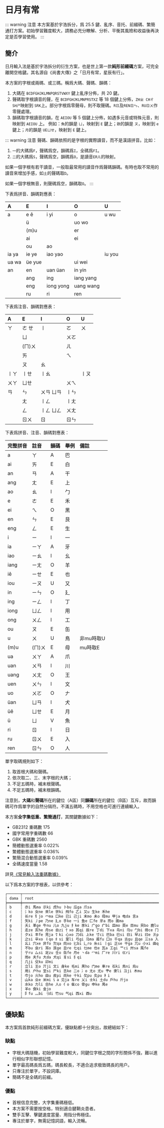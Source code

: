 # 日月有常

::: warning 注意
本方案基於宇浩拆分，爲 25.5 鍵、亂序、音托、前綴碼、繁簡通打方案。初始學習難度較大，請務必充分瞭解、分析、平衡其風險和收益後再決定是否學習使用。
:::

## 簡介

日月輸入法是基於宇浩拆分的衍生方案，也是世上第一款**純形前綴碼**方案，可完全離開空格鍵。其名源自《尚書大傳》之「日月有常，星辰有行」。

本方案的字根或兩碼、或三碼。稱爲大碼、聲碼、韻碼：

1. 大碼在 `BCDFGHJKLMNPQRSTVWXY` 鍵上亂序分佈，共 20 鍵。
1. 聲碼取字根讀音的聲，在 `BCDFGHJKLMNPRSTXZ` 等 18 個鍵上分佈，`ZHㄓ CHㄔ SHㄕ`映射到 `SRK`上。部分字根爲零聲母，則不取聲碼。`Rㄖ`及`RENㄖㄣ`、`RUㄖㄨ`作零聲處理。
1. 韻碼取字根讀音的韻，在 `AEIOU` 等 5 個鍵上分佈，如遇多元音或特殊元音，則映射到 `AEIOU` 上。
   例如：`魚`的韻是 `ㄩ`，映射到 `E` 鍵上；`歐`的韻是 `ㄡ`，映射到 `e` 鍵上；`月`的韻是 `UEㄩㄝ`，映射到 `E` 鍵上。

::: warning 注意
聲碼、韻碼依照的是字根的實際讀音，而不是漢語拼音。比如：

1. `一`的大碼爲`F`，聲碼爲空，韻碼爲`I`，全碼爲`FI`。
1. `二`的大碼爲`S`，聲碼爲空，韻碼爲`O`，是讀音`ERㄦ`的映射。

如果一個字根有若干讀音，一般取最常用的讀音作爲聲碼韻碼。有時也取不常用的讀音來增加手感，如`土`的聲碼取`D`。

如果一個字根無音，則聲碼爲空，韻碼取`O`。
:::

下表爲拼音、韻碼對應表：

| A     | E      | I         | O         | U      |
| :---- | :----- | :-------- | :-------- | :----- |
| a     | e ê    | i yi      | o         | u wu   |
|       | ü      |           | uo wo     |        |
|       | (m)u   |           | er        |        |
|       | ai     |           | ei        |        |
|       | ou     | ao        |           |        |
| ia ya | ie ye  | iao yao   |           | iu you |
| ua wa | üe yue |           | ui wei    |        |
| an    | en     | uan üan   | in yin    |        |
|       | ang    | ing       | iang yang |        |
|       | eng    | iong yong | uang wang |        |
|       | ru     | ri        | ren       |        |

下表爲注音、韻碼對應表：

| A    | E      | I         | O    | U    |
| :--- | :----- | :-------- | :--- | :--- |
| ㄚ   | ㄜ ㄝ  | 〡        | ㄛ   | ㄨ   |
|      | ㄩ     |           | ㄨㄛ |      |
|      | (ㄇ)ㄨ |           | ㄦ   |      |
|      | ㄞ     |           | ㄟ   |      |
|      | ㄡ     | ㄠ        |      |      |
| 〡ㄚ | 〡ㄝ   | 〡ㄠ      |      | 〡ㄡ |
| ㄨㄚ | ㄩㄝ   |           | ㄨㄟ |      |
| ㄢ   | ㄣ     | ㄨㄢ ㄩㄢ | 〡ㄣ |      |
|      | ㄤ     | 〡ㄥ      | 〡ㄤ |      |
|      | ㄥ     | 〡ㄥ ㄩㄥ | ㄨㄤ |      |
|      | ㄖㄨ   | ㄖ        | ㄖㄣ |      |

下表爲拼音、注音、韻碼對應表：

| 完整拼音 | 註音   | 韻碼 | 舉例 | 備註      |
| :------- | :----- | :--- | :--- | :-------- |
| a        | ㄚ     | A    | 巴   |           |
| ai       | ㄞ     | E    | 白   |           |
| an       | ㄢ     | A    | 干   |           |
| ang      | ㄤ     | E    | 上   |           |
| ao       | ㄠ     | I    | 勹   |           |
| e        | ㄜ     | E    | 禾   |           |
| ei       | ㄟ     | O    | 黑   |           |
| en       | ㄣ     | E    | 艮   |           |
| eng      | ㄥ     | E    | 生   |           |
| i        | ㄧ     | I    | 一   |           |
| ia       | ㄧㄚ   | A    | 牙   |           |
| iao      | ㄧㄠ   | I    | 幺   |           |
| iang     | ㄧㄤ   | O    | 羊   |           |
| iê       | ㄧㄝ   | E    | 也   |           |
| iou      | ㄧㄡ   | U    | 又   |           |
| in       | ㄧㄣ   | O    | 廴   |           |
| ing      | ㄧㄥ   | I    | 丁   |           |
| iong     | ㄩㄥ   | I    | 用   |           |
| ong      | ㄨㄥ   | I    | 工   |           |
| ou       | ㄡ     | E    | 缶   |           |
| u        | ㄨ     | U    | 鳥   | 非mu時取U |
| (m)u     | (ㄇ)ㄨ | E    | 母   | mu時取E   |
| ua       | ㄨㄚ   | A    | 爪   |           |
| uan      | ㄨㄢ   | I    | 川   |           |
| uang     | ㄨㄤ   | O    | 王   |           |
| uen      | ㄨㄣ   | I    | 文   |           |
| uo       | ㄨㄛ   | O    | 𠂇    |           |
| üan      | ㄩㄢ   | I    | 犬   |           |
| üê       | ㄩㄝ   | E    | 月   |           |
| ü        | ㄩ     | V    | 魚   |           |
| ri       | ㄖ     | I    | 日   |           |
| ru       | ㄖㄨ   | E    | 入   |           |
| ren      | ㄖㄣ   | O    | 人   |           |

單字取碼規則如下：

1. 取首根大碼和聲碼。
1. 依次取二、三、末字根的大碼；
1. 不足五碼時，補末根聲碼。
1. 不足五碼時，補末根韻碼。

注意到，**大碼**和**聲碼**所在的鍵位（A區）同**韻碼**所在的鍵位（B區）互斥，故而韻碼可作爲單字的自然分隔符。不滿五碼時，不用空格也可進行連續輸入。

本方案**全字集低重、繁簡通打**，其關鍵數據如下：

- GB2312 重碼數 175
- 國字常用字重碼數 66
- GBK 重碼數 2560
- 簡體動態選重率 0.022%
- 繁體動態選重率 0.036%
- 繁簡混合動態選重率 0.039%
- 全碼速度當量 1.58

詳見[《常見輸入法重碼數據》](./statistics.md)

以下爲本方案的字根表，以供參考：

```md
┌──────┬──────────────────────────────────────────────────────────────────────────────────────────────────────────────────────────┐
│ dama ┆ root                                                                                                                     │
╞══════╪══════════════════════════════════════════════════════════════════════════════════════════════════════════════════════════╡
│ b    ┆ 亦i 馬ma 示ki 虎hu 卜bu 瓜ga 爪sa                                                                                        │
│ c    ┆ 氵ko 女ne 來le 世ki 飛fo 乙i 又u 生ke 禾he                                                                               │
│ d    ┆ 长re 钅jo 宀ma 口ke 已i 己ji 末mo 未o 母mu 甲ja 电da 言a                                                                 │
│ f    ┆ 矢ki 丿pe 乃ne 廴o 手ke 一i 鱼e 匚fe 牙a 而o 面ma                                                                        │
│ g    ┆ 夭i 革ge 牛nu 儿o 九ju 扌ke 豕ki 广go 疒bi 皿mo 頁e 目mu 貝bo 鹿lu 麻ma                                                  │
│ h    ┆ 走ze 亥he 舟se 自zi 忄xo 其qi 辰re 丁di 下xa 鸟ni 乌u 勹bi 冊ce 冂ji 习xi 齒ri 止si 田ta 魚e 贝bo 页e 鬥de 門me          │
│ j    ┆ 夕xi 丰fe 見ja 饣ki 心xo 刀di 上ke 寸ci 巴ba 巳si 日i 早zi 曰e 爿pa 片pa 鬼go                                            │
│ k    ┆ 之si 辛xo 丬qo 纟si 里li 弓gi 马ma 甫fu 囗o 千qa 古gu 且qe 三sa 入e 八ba 屮ci 凵ka 戊u 弋i 戈ge 彳ri 彡ka 臼ju 白be 臣re │
│ l    ┆ 幺i 穴xe 非fo 欠qa 向xo 匕bi 辶ro 糸si 丨gi 正se 干ga 兀u 小xi 曲qe 子zi 予e 了le 亠te 亡o 方fe 高gi 髟bi 長re           │
│ m    ┆ 不bu 虫ri 耳o 艮ge 丑re 七qi 乜me 也e 瓦a 工gi 艹ci 卅sa 風fe                                                            │
│ n    ┆ 亍ru 厶si 足zu 壬o 缶fe 月e 丶da 冖mi 厂re 川ri 巛ri                                                                     │
│ p    ┆ 雨e 夫fu 大da 犬qi 豸si 犭qi                                                                                             │
│ q    ┆ 几ji 殳ku 卯mi                                                                                                           │
│ r    ┆ 立li 王o 丌ji 文i 身ke 毛mi 黑ho 门me 車re 石ki 鳥ni 烏u                                                                 │
│ s    ┆ 用i 户hu 至si 尸ki 舌ke 二o 冫o 尢o 尤u 肀e 隶li 彐ji 木mu                                                               │
│ t    ┆ 巾jo 火ho 由u 皮pi 尚ke 十ki 攵pu 夂pu 衤i                                                                               │
│ v    ┆ 山ka 业e 米mi 讠a 见ja 车re 乂i 士ki 土du 戶hu 斤jo                                                                      │
│ w    ┆ 水ko 力li 合he 人o 亻o 隹co 骨gu 申ke 禺e                                                                                │
│ x    ┆ 羊o 食ki 金jo                                                                                                            │
│ y    ┆ 阝fu 灬bi 刂di 竹su 气qi 西xi 酉u                                                                                        │
└──────┴──────────────────────────────────────────────────────────────────────────────────────────────────────────────────────────┘
```

## 優缺點

本方案爲首款純形前綴碼方案，優缺點都十分突出，故總結如下：

### 缺點

- 字根大碼隨機，初始學習難度較大，同鍵位字根之間的字形關係不強，難以進行相似字形聯想記憶。
- 單字最高碼長爲五碼，碼長較長，不適合追求极致碼長的用户。
- 只專注於單字，不設詞庫。
- 簡碼不是全碼的前綴。

### 優點

- 首根信息完整，大字集重碼極低。
- 本方案不需要按空格，特别適合腱鞘炎患者。
- 雙手互擊、擊鍵速度當量、用指分佈極佳。
- 專注於單字，無需記憶詞語，輸入流暢。
